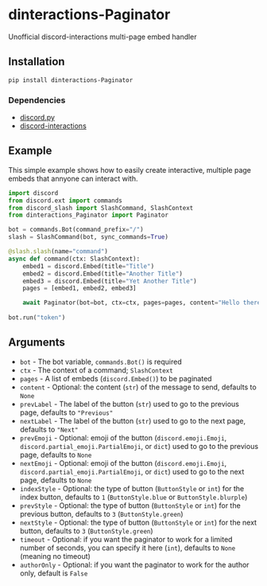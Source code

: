 # dinteractions-Paginator
Unofficial discord-interactions multi-page embed handler

## Installation
`pip install dinteractions-Paginator`

### Dependencies
- [discord.py](https://pypi.org/project/discord.py/)
- [discord-interactions](https://pypi.org/project/discord-interactions/)

## Example
This simple example shows how to easily create interactive, multiple page embeds that annyone can interact with.
```py
import discord
from discord.ext import commands
from discord_slash import SlashCommand, SlashContext
from dinteractions_Paginator import Paginator

bot = commands.Bot(command_prefix="/")
slash = SlashCommand(bot, sync_commands=True)

@slash.slash(name="command")
async def command(ctx: SlashContext):
    embed1 = discord.Embed(title="Title")
    embed2 = discord.Embed(title="Another Title")
    embed3 = discord.Embed(title="Yet Another Title")
    pages = [embed1, embed2, embed3]

    await Paginator(bot=bot, ctx=ctx, pages=pages, content="Hello there")
 
bot.run("token")
```

## Arguments

- `bot` - The bot variable, `commands.Bot()` is required
- `ctx` - The context of a command; `SlashContext`
- `pages` - A list of embeds (`discord.Embed()`) to be paginated
- `content` - Optional: the content (`str`) of the message to send, defaults to `None`
- `prevLabel` - The label of the button (`str`) used to go to the previous page, defaults to `"Previous"`
- `nextLabel` - The label of the button (`str`) used to go to the next page, defaults to `"Next"`
- `prevEmoji` - Optional: emoji of the button (`discord.emoji.Emoji`, `discord.partial_emoji.PartialEmoji`, or `dict`) used to go to the previous page, defaults to `None`
- `nextEmoji` - Optional: emoji of the button (`discord.emoji.Emoji`, `discord.partial_emoji.PartialEmoji`, or `dict`) used to go to the next page, defaults to `None`
- `indexStyle` - Optional: the type of button (`ButtonStyle` or `int`) for the index button, defaults to `1` (`ButtonStyle.blue` or `ButtonStyle.blurple`)
- `prevStyle` - Optional: the type of button (`ButtonStyle` or `int`) for the previous button, defaults to `3` (`ButtonStyle.green`)
- `nextStyle` - Optional: the type of button (`ButtonStyle` or `int`) for the next button, defaults to `3` (`ButtonStyle.green`)
- `timeout` - Optional: if you want the paginator to work for a limited number of seconds, you can specify it here (`int`), defaults to `None` (meaning no timeout)
- `authorOnly` - Optional: if you want the paginator to work for the author only, default is `False`
